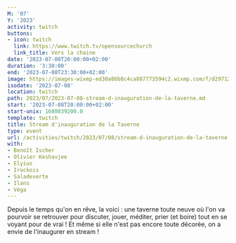 ```yaml
---
M: '07'
Y: '2023'
activity: twitch
buttons:
- icon: twitch
  link: https://www.twitch.tv/opensourcechurch
  link_title: Vers la chaine
date: '2023-07-08T20:00:00+02:00'
duration: '3:30:00'
end: '2023-07-08T23:30:00+02:00'
image: https://images-wixmp-ed30a86b8c4ca887773594c2.wixmp.com/f/d297121a-919b-4f18-9163-78f08879b333/d5313im-100b08cc-30d2-4bc3-ae90-cf6e9c04bd9c.jpg?token=eyJ0eXAiOiJKV1QiLCJhbGciOiJIUzI1NiJ9.eyJpc3MiOiJ1cm46YXBwOjdlMGQxODg5ODIyNjQzNzNhNWYwZDQxNWVhMGQyNmUwIiwic3ViIjoidXJuOmFwcDo3ZTBkMTg4OTgyMjY0MzczYTVmMGQ0MTVlYTBkMjZlMCIsImF1ZCI6WyJ1cm46c2VydmljZTpmaWxlLmRvd25sb2FkIl0sIm9iaiI6W1t7InBhdGgiOiIvZi9kMjk3MTIxYS05MTliLTRmMTgtOTE2My03OGYwODg3OWIzMzMvZDUzMTNpbS0xMDBiMDhjYy0zMGQyLTRiYzMtYWU5MC1jZjZlOWMwNGJkOWMuanBnIn1dXX0.3aQxKEcuRdURui6flCQzKb0ZcFHFRfYMCCjlWRGjfew
isodate: '2023-07-08'
location: twitch
path: 2023/07/2023-07-08-stream-d-inauguration-de-la-taverne.md
start: '2023-07-08T20:00:00+02:00'
start-unix: 1688839200.0
template: twitch
title: Stream d'inauguration de la Taverne
type: event
url: /activities/twitch/2023/07/08/stream-d-inauguration-de-la-taverne
with:
- Benoît Ischer
- Olivier Keshavjee
- Elyius
- Irockois
- Saladeverte
- Ilans
- Véga
---
```

Depuis le temps qu'on en rêve, la voici : une taverne toute neuve où l'on va pourvoir se retrouver pour discuter, jouer, méditer, prier (et boire) tout en se voyant pour de vrai ! Et même si elle n'est pas encore toute décorée, on a envie de l'inaugurer en stream !